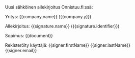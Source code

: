 Uusi s&auml;hk&ouml;inen allekirjoitus Onnistuu.fi:ss&auml;:

Yritys: {{company.name}} ({{company.y}})

Allekirjoitus: {{signature.name}} ({{signature.identifier}})

Sopimus: {{document}}

Rekister&ouml;ity k&auml;ytt&auml;j&auml;: {{signer.firstName}} {{signer.lastName}} {{signer.email}}

